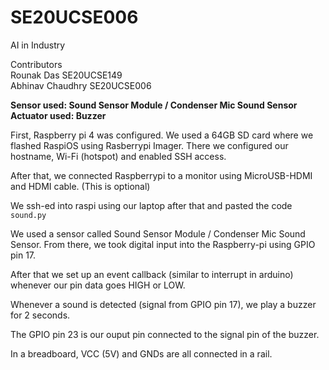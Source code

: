 # SE20UCSE006
AI in Industry

Contributors<br/>
Rounak Das SE20UCSE149<br/>
Abhinav Chaudhry SE20UCSE006


<b>
Sensor used: Sound Sensor Module / Condenser Mic Sound Sensor<br/>
Actuator used: Buzzer
</b>

First, Raspberry pi 4 was configured. We used a 64GB SD card where we flashed RaspiOS using Rasberrypi Imager.
There we configured our hostname, Wi-Fi (hotspot) and enabled SSH access.

After that, we connected Raspberrypi to a monitor using MicroUSB-HDMI and HDMI cable. (This is optional)

We ssh-ed into raspi using our laptop after that and pasted the code `sound.py`

We used a sensor called Sound Sensor Module / Condenser Mic Sound Sensor. 
From there, we took digital input into the Raspberry-pi using GPIO pin 17.

After that we set up an event callback (similar to interrupt in arduino) whenever our pin data goes HIGH or LOW.

Whenever a sound is detected (signal from GPIO pin 17), we play a buzzer for 2 seconds. 

The GPIO pin 23 is our ouput pin connected to the signal pin of the buzzer.

In a breadboard, VCC (5V) and GNDs are all connected in a rail.


